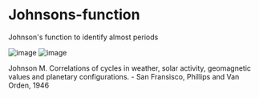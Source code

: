 # Johnsons-function
Johnson's function to identify almost periods

![image](https://user-images.githubusercontent.com/47636259/133142581-06f92f9d-ff0f-412c-9a1f-0579ba7cda8b.png)
![image](https://user-images.githubusercontent.com/47636259/132986117-5d86655b-95e2-40ec-8775-12252eb1085c.png)

Johnson M. Correlations of cycles in weather, solar activity, geomagnetic values and planetary configurations. - San Fransisco, Phillips and Van Orden, 1946

